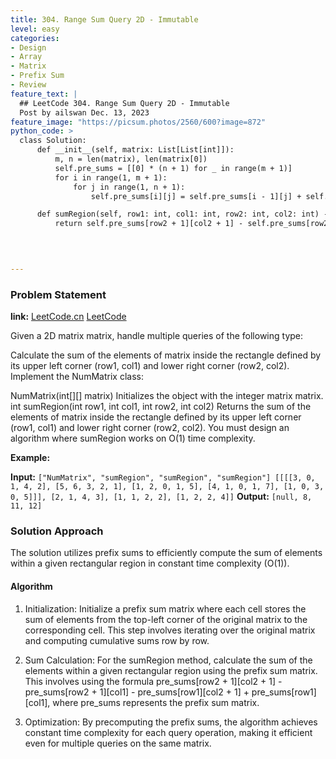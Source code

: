 ```yaml
---
title: 304. Range Sum Query 2D - Immutable
level: easy
categories:
- Design
- Array
- Matrix
- Prefix Sum
- Review
feature_text: |
  ## LeetCode 304. Range Sum Query 2D - Immutable
  Post by ailswan Dec. 13, 2023
feature_image: "https://picsum.photos/2560/600?image=872"
python_code: >
  class Solution:
      def __init__(self, matrix: List[List[int]]):
          m, n = len(matrix), len(matrix[0])
          self.pre_sums = [[0] * (n + 1) for _ in range(m + 1)]
          for i in range(1, m + 1):
              for j in range(1, n + 1):
                  self.pre_sums[i][j] = self.pre_sums[i - 1][j] + self.pre_sums[i][j - 1] - self.pre_sums[i - 1][j - 1] + matrix[i - 1][j - 1]

      def sumRegion(self, row1: int, col1: int, row2: int, col2: int) -> int:
          return self.pre_sums[row2 + 1][col2 + 1] - self.pre_sums[row2 + 1][col1] - self.pre_sums[row1][col2 + 1] + self.pre_sums[row1][col1]


      
         
---
```


### Problem Statement
**link:**
[LeetCode.cn](https://leetcode.cn/problems/range-sum-query-2d-immutable/)
[LeetCode](https://leetcode.com/problems/range-sum-query-2d-immutable/)

Given a 2D matrix matrix, handle multiple queries of the following type:

Calculate the sum of the elements of matrix inside the rectangle defined by its upper left corner (row1, col1) and lower right corner (row2, col2).
Implement the NumMatrix class:

NumMatrix(int[][] matrix) Initializes the object with the integer matrix matrix.
int sumRegion(int row1, int col1, int row2, int col2) Returns the sum of the elements of matrix inside the rectangle defined by its upper left corner (row1, col1) and lower right corner (row2, col2).
You must design an algorithm where sumRegion works on O(1) time complexity.

 
**Example:**

**Input:** `["NumMatrix", "sumRegion", "sumRegion", "sumRegion"]
[[[[3, 0, 1, 4, 2], [5, 6, 3, 2, 1], [1, 2, 0, 1, 5], [4, 1, 0, 1, 7], [1, 0, 3, 0, 5]]], [2, 1, 4, 3], [1, 1, 2, 2], [1, 2, 2, 4]]`
**Output:** `[null, 8, 11, 12]`
 
 
### Solution Approach
The solution utilizes prefix sums to efficiently compute the sum of elements within a given rectangular region in constant time complexity (O(1)).

#### Algorithm
1. Initialization: Initialize a prefix sum matrix where each cell stores the sum of elements from the top-left corner of the original matrix to the corresponding cell. This step involves iterating over the original matrix and computing cumulative sums row by row.

2. Sum Calculation: For the sumRegion method, calculate the sum of the elements within a given rectangular region using the prefix sum matrix. This involves using the formula pre_sums[row2 + 1][col2 + 1] - pre_sums[row2 + 1][col1] - pre_sums[row1][col2 + 1] + pre_sums[row1][col1], where pre_sums represents the prefix sum matrix.

3. Optimization: By precomputing the prefix sums, the algorithm achieves constant time complexity for each query operation, making it efficient even for multiple queries on the same matrix.